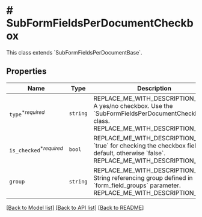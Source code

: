 # # SubFormFieldsPerDocumentCheckbox

This class extends &#x60;SubFormFieldsPerDocumentBase&#x60;.

## Properties

Name | Type | Description | Notes
------------ | ------------- | ------------- | -------------
| `type`<sup>*_required_</sup> | ```string``` | REPLACE_ME_WITH_DESCRIPTION_BEGIN A yes/no checkbox. Use the &#x60;SubFormFieldsPerDocumentCheckbox&#x60; class. REPLACE_ME_WITH_DESCRIPTION_END |  [default to 'checkbox'] |
| `is_checked`<sup>*_required_</sup> | ```bool``` | REPLACE_ME_WITH_DESCRIPTION_BEGIN &#x60;true&#x60; for checking the checkbox field by default, otherwise &#x60;false&#x60;. REPLACE_ME_WITH_DESCRIPTION_END |  |
| `group` | ```string``` | REPLACE_ME_WITH_DESCRIPTION_BEGIN String referencing group defined in &#x60;form_field_groups&#x60; parameter. REPLACE_ME_WITH_DESCRIPTION_END |  |

[[Back to Model list]](../../README.md#models) [[Back to API list]](../../README.md#endpoints) [[Back to README]](../../README.md)
